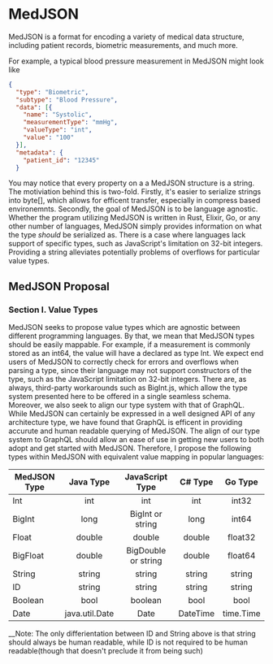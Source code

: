 # MedJSON
MedJSON is a format for encoding a variety of medical data structure, including patient records, biometric measurements, and much more.

For example, a typical blood pressure measurement in MedJSON might look like
```json
{
  "type": "Biometric",
  "subtype": "Blood Pressure",
  "data": [{
    "name": "Systolic",
    "measurementType": "mmHg",
    "valueType": "int",
    "value": "100"
  }],
  "metadata": {
    "patient_id": "12345"
  }
```

You may notice that every property on a a MedJSON structure is a string. The motiviation behind this is two-fold. Firstly, 
it's easier to serialize strings into byte[], which allows for efficent transfer, especially in compress based environemnts. 
Secondly, the goal of MedJSON is to be language agnostic. Whether the program utilizing MedJSON is written in Rust, Elixir, Go,
or any other number of languages, MedJSON simply provides information on what the type _should_ be serialized as. There is a case
where languages lack support of specific types, such as JavaScript's limitation on 32-bit integers. Providing a string alleviates
potentially problems of overflows for particular value types.

## MedJSON Proposal

### Section I. Value Types

MedJSON seeks to propose value types which are agnostic between different programming languages. By that, we mean that MedJSON types should be easily mappable. For example, if a measurement is commonly stored as an int64, the value will have a declared as type Int. We expect end users of MedJSON to correctly check for errors and overflows when parsing a type, since their language may not support constructors of the type, such as the JavaScript limitation on 32-bit integers. There are, as always, third-party workarounds such as BigInt.js, which allow the type system presented here to be offered in a single seamless schema. Moreover, we also seek to align our type system with that of GraphQL. While MedJSON can certainly be expressed in a well designed API of any architecture type, we have found that GraphQL is efficent in providing accurute and human readable querying of MedJSON. The align of our type system to GraphQL should allow an ease of use in getting new users to both adopt and get started with MedJSON. Therefore, I propose the following types within MedJSON with equivalent value mapping in popular languages:

| MedJSON Type  | Java Type     | JavaScript Type | C# Type | Go Type |
| ------------- |:-------------:|:---------------:|:-------:|:-------:|
| Int           | int           | int             | int     | int32   |
| BigInt        | long          | BigInt or string | long | int64 |
| Float         | double        |  double         | double  | float32 |
| BigFloat      | double        | BigDouble or string | double | float64 |
| String        | string        |    string       | string     | string  | 
| ID            | string        |  string         | string     | string  |
| Boolean       | bool          | boolean         | bool       | bool    |
| Date          | java.util.Date | Date           | DateTime   | time.Time |

__Note: The only differientation between ID and String above is that string should always be human readable, while ID is not required to be human readable(though that doesn't preclude it from being such)

